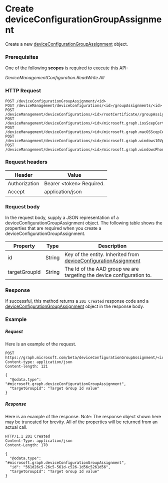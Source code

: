 ﻿# Create deviceConfigurationGroupAssignment
Create a new [deviceConfigurationGroupAssignment](../resources/intune_deviceconfig_deviceconfigurationgroupassignment.md) object.
### Prerequisites
One of the following **scopes** is required to execute this API:

*DeviceManagementConfiguration.ReadWrite.All*
### HTTP Request
<!-- {
  "blockType": "ignored"
}
-->
```http
POST /deviceConfigurationGroupAssignment/<id>
POST /deviceManagement/deviceConfigurations/<id>/groupAssignments/<id>
POST /deviceManagement/deviceConfigurations/<id>/rootCertificate//groupAssignments/<id>
POST /deviceManagement/deviceConfigurations/<id>/microsoft.graph.iosScepCertificateProfile/rootCertificate//groupAssignments/<id>
POST /deviceManagement/deviceConfigurations/<id>/microsoft.graph.macOSScepCertificateProfile/rootCertificate//groupAssignments/<id>
POST /deviceManagement/deviceConfigurations/<id>/microsoft.graph.windows10VpnConfiguration/identityCertificate//groupAssignments/<id>
POST /deviceManagement/deviceConfigurations/<id>/microsoft.graph.windowsPhone81VpnConfiguration/identityCertificate//groupAssignments/<id>
```

### Request headers
|Header|Value|
|---|---|
|Authorization|Bearer &lt;token&gt; Required.|
|Accept|application/json|

### Request body
In the request body, supply a JSON representation of a deviceConfigurationGroupAssignment object.
The following table shows the properties that are required when you create a deviceConfigurationGroupAssignment.

|Property|Type|Description|
|---|---|---|
|id|String|Key of the entity. Inherited from [deviceConfigurationAssignment](../resources/intune_deviceconfig_deviceconfigurationassignment.md)|
|targetGroupId|String|The Id of the AAD group we are targeting the device configuration to.|



### Response
If successful, this method returns a `201 Created` response code and a [deviceConfigurationGroupAssignment](../resources/intune_deviceconfig_deviceconfigurationgroupassignment.md) object in the response body.

### Example
##### Request
Here is an example of the request.
```http
POST https://graph.microsoft.com/beta/deviceConfigurationGroupAssignment/<id>
Content-type: application/json
Content-length: 121

{
  "@odata.type": "#microsoft.graph.deviceConfigurationGroupAssignment",
  "targetGroupId": "Target Group Id value"
}
```

##### Response
Here is an example of the response. Note: The response object shown here may be truncated for brevity. All of the properties will be returned from an actual call.
```http
HTTP/1.1 201 Created
Content-Type: application/json
Content-Length: 170

{
  "@odata.type": "#microsoft.graph.deviceConfigurationGroupAssignment",
  "id": "561d26c5-26c5-561d-c526-1d56c5261d56",
  "targetGroupId": "Target Group Id value"
}
```



